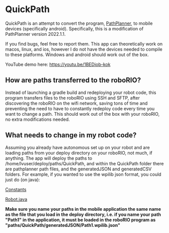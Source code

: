 # QuickPath

QuickPath is an attempt to convert the program, [PathPlanner](https://github.com/mjansen4857/pathplanner/releases/latest "PathPlanner"), to mobile devices (specifically android). Specifically, this is a modification of PathPlanner version 2022.1.1.

If you find bugs, feel free to report them. This app can theoretically work on macos, linux, and ios, however I do not have the devices needed to compile to these platforms.
Windows and android should work out of the box.

YouTube demo here: https://youtu.be/1BEDiob-kok

## How are paths transferred to the roboRIO?

Instead of launching a gradle build and redeploying your robot code, this program transfers files to the roboRIO using SSH and SFTP, after discovering the roboRIO on the wifi network, saving tons of time and preventing the need to have to constantly redeploy code every time you want to change a path.
This should work out of the box with your roboRIO, no extra modifications needed.

## What needs to change in my robot code?

Assuming you already have autonomous set up on your robot and are loading paths from your deploy directory on your roboRIO, not much, if anything. 
The app will deploy the paths to /home/lvuser/deploy/paths/QuickPath, and within the QuickPath folder there are pathplanner path files, and the generatedJSON and generatedCSV folders.
For example, if you wanted to use the wpilib json format, you could just do (on java):

[Constants](https://drive.google.com/file/d/1uMoaZjhCH_T2WdlLcOD5mBGUSrxmARfR/view?usp=sharing)

[Robot.java](https://drive.google.com/file/d/1TK1lxKE7O-HJZaAQnnbf73aAUDRuKReL/view?usp=sharing)

**Make sure you name your paths in the mobile application the same name as the file that you load in the deploy directory, i.e. if you name your path "Path1" in the application, it must be loaded in the roboRIO program as "paths/QuickPath/generatedJSON/Path1.wpilib.json"**


